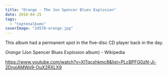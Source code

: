 ```yaml
---
title: "Orange - The Jon Spencer Blues Explosion"
date: 2018-04-25
tags: 
  - "toptenalbums"
coverImage: "24578-orange.jpg"
---
```


This album had a permanent spot in the five-disc CD player back in the day.

_Orange_ (Jon Spencer Blues Explosion album) - Wikipedia

https://www.youtube.com/watch?v=XlTqcshkmc8&list=PLcBPFG0zN-Ji-2DnxiAMWq9-OuX2RXLX9
